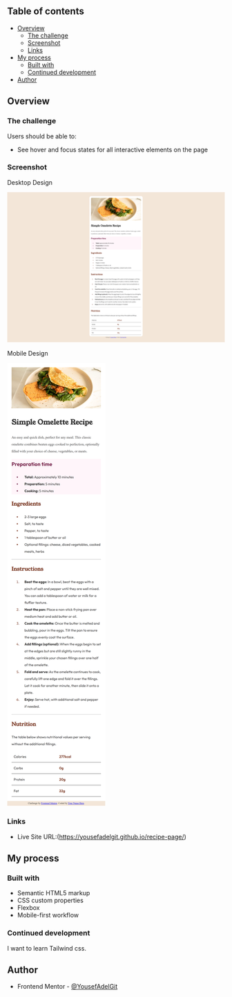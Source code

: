 ## Table of contents

- [Overview](#overview)
  - [The challenge](#the-challenge)
  - [Screenshot](#screenshot)
  - [Links](#links)
- [My process](#my-process)
  - [Built with](#built-with)
  - [Continued development](#continued-development)
- [Author](#author)
## Overview

### The challenge

Users should be able to:

- See hover and focus states for all interactive elements on the page

### Screenshot

Desktop Design

![desktop design](./design/desktop-screen.png)

Mobile Design

![mobile design](./design/mobile-screen.png)


### Links

- Live Site URL:(https://yousefadelgit.github.io/recipe-page/)

## My process

### Built with

- Semantic HTML5 markup
- CSS custom properties
- Flexbox
- Mobile-first workflow

### Continued development
I want to learn Tailwind css.


## Author

- Frontend Mentor - [@YousefAdelGit](https://www.frontendmentor.io/profile/YousefAdelGit)
